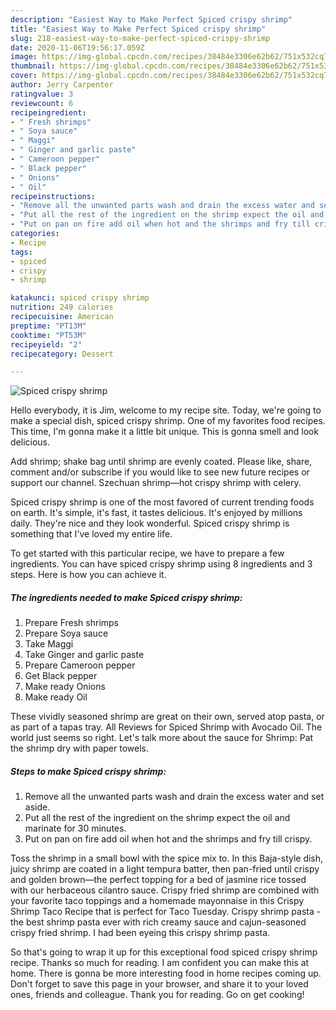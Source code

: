 ```yaml
---
description: "Easiest Way to Make Perfect Spiced crispy shrimp"
title: "Easiest Way to Make Perfect Spiced crispy shrimp"
slug: 218-easiest-way-to-make-perfect-spiced-crispy-shrimp
date: 2020-11-06T19:56:17.059Z
image: https://img-global.cpcdn.com/recipes/38484e3306e62b62/751x532cq70/spiced-crispy-shrimp-recipe-main-photo.jpg
thumbnail: https://img-global.cpcdn.com/recipes/38484e3306e62b62/751x532cq70/spiced-crispy-shrimp-recipe-main-photo.jpg
cover: https://img-global.cpcdn.com/recipes/38484e3306e62b62/751x532cq70/spiced-crispy-shrimp-recipe-main-photo.jpg
author: Jerry Carpenter
ratingvalue: 3
reviewcount: 6
recipeingredient:
- " Fresh shrimps"
- " Soya sauce"
- " Maggi"
- " Ginger and garlic paste"
- " Cameroon pepper"
- " Black pepper"
- " Onions"
- " Oil"
recipeinstructions:
- "Remove all the unwanted parts wash and drain the excess water and set aside."
- "Put all the rest of the ingredient on the shrimp expect the oil and marinate for 30 minutes."
- "Put on pan on fire add oil when hot and the shrimps and fry till crispy."
categories:
- Recipe
tags:
- spiced
- crispy
- shrimp

katakunci: spiced crispy shrimp 
nutrition: 249 calories
recipecuisine: American
preptime: "PT13M"
cooktime: "PT53M"
recipeyield: "2"
recipecategory: Dessert

---
```



![Spiced crispy shrimp](https://img-global.cpcdn.com/recipes/38484e3306e62b62/751x532cq70/spiced-crispy-shrimp-recipe-main-photo.jpg)

Hello everybody, it is Jim, welcome to my recipe site. Today, we're going to make a special dish, spiced crispy shrimp. One of my favorites food recipes. This time, I'm gonna make it a little bit unique. This is gonna smell and look delicious.

Add shrimp; shake bag until shrimp are evenly coated. Please like, share, comment and/or subscribe if you would like to see new future recipes or support our channel. Szechuan shrimp—hot crispy shrimp with celery.

Spiced crispy shrimp is one of the most favored of current trending foods on earth. It's simple, it's fast, it tastes delicious. It's enjoyed by millions daily. They're nice and they look wonderful. Spiced crispy shrimp is something that I've loved my entire life.


To get started with this particular recipe, we have to prepare a few ingredients. You can have spiced crispy shrimp using 8 ingredients and 3 steps. Here is how you can achieve it.

<!--inarticleads1-->

##### The ingredients needed to make Spiced crispy shrimp:

1. Prepare  Fresh shrimps
1. Prepare  Soya sauce
1. Take  Maggi
1. Take  Ginger and garlic paste
1. Prepare  Cameroon pepper
1. Get  Black pepper
1. Make ready  Onions
1. Make ready  Oil


These vividly seasoned shrimp are great on their own, served atop pasta, or as part of a tapas tray. All Reviews for Spiced Shrimp with Avocado Oil. The world just seems so right. Let&#39;s talk more about the sauce for Shrimp: Pat the shrimp dry with paper towels. 

<!--inarticleads2-->

##### Steps to make Spiced crispy shrimp:

1. Remove all the unwanted parts wash and drain the excess water and set aside.
1. Put all the rest of the ingredient on the shrimp expect the oil and marinate for 30 minutes.
1. Put on pan on fire add oil when hot and the shrimps and fry till crispy.


Toss the shrimp in a small bowl with the spice mix to. In this Baja-style dish, juicy shrimp are coated in a light tempura batter, then pan-fried until crispy and golden brown—the perfect topping for a bed of jasmine rice tossed with our herbaceous cilantro sauce. Crispy fried shrimp are combined with your favorite taco toppings and a homemade mayonnaise in this Crispy Shrimp Taco Recipe that is perfect for Taco Tuesday. Crispy shrimp pasta - the best shrimp pasta ever with rich creamy sauce and cajun-seasoned crispy fried shrimp. I had been eyeing this crispy shrimp pasta. 

So that's going to wrap it up for this exceptional food spiced crispy shrimp recipe. Thanks so much for reading. I am confident you can make this at home. There is gonna be more interesting food in home recipes coming up. Don't forget to save this page in your browser, and share it to your loved ones, friends and colleague. Thank you for reading. Go on get cooking!
